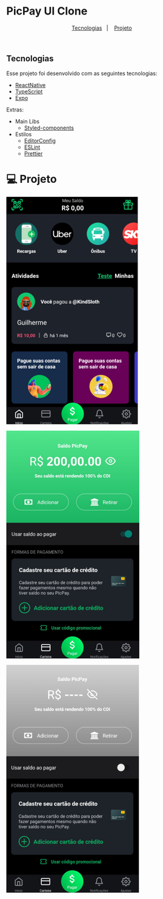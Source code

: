 # PicPay UI Clone

</h2>

<p align="center">
  <a href="#rocket-tecnologias">Tecnologias</a>&nbsp;&nbsp;&nbsp;|&nbsp;&nbsp;&nbsp;
  <a href="#-projeto">Projeto</a>
</p>

<br>

## Tecnologias

Esse projeto foi desenvolvido com as seguintes tecnologias:

- [ReactNative](https://reactnative.dev/)
- [TypeScript](https://www.typescriptlang.org/)
- [Expo](https://expo.io/)

Extras:

- Main Libs
  - [Styled-components](https://styled-components.com/)
- Estilos
  - [EditorConfig](https://editorconfig.org/)
  - [ESLint](https://eslint.org/)
  - [Prettier](https://prettier.io/)

# 💻 Projeto

![Picpay1](https://github.com/Guilherme775/PicPay-Ui-Clone/blob/master/src/assets/PicPayUiClone-1.PNG)

![Picpay2](https://github.com/Guilherme775/PicPay-Ui-Clone/blob/master/src/assets/PicPayUiClone-2.PNG)

![Picpay3](https://github.com/Guilherme775/PicPay-Ui-Clone/blob/master/src/assets/PicPayUiClone-3.PNG)
